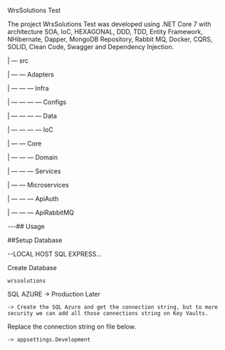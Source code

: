 WrsSolutions Test

The project WrsSolutions Test was developed using .NET Core 7 with architecture SOA, IoC, HEXAGONAL, DDD, TDD, Entity Framework, NHibernate, Dapper, MongoDB Repository, Rabbit MQ, Docker, CQRS, SOLID, Clean Code, Swagger and Dependency Injection.

| — src

| — — Adapters

| — — — Infra

| — — — — Configs

| — — — — Data

| — — — — IoC

| — — Core

| — — — Domain

| — — — Services

| — — Microservices

| — — — ApiAuth

| — — — ApiRabbitMQ

---## Usage

##Setup Database 

--LOCAL HOST SQL EXPRESS...

Create Database 

	wrssolutions

SQL AZURE -> Production Later

	-> Create the SQL Azure and get the connection string, but to more security we can add all those connections string on Key Vaults.


Replace the connection string on file below.

	-> appsettings.Development
